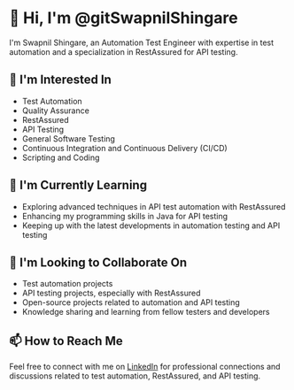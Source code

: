 # 👋 Hi, I'm @gitSwapnilShingare

I'm Swapnil Shingare, an Automation Test Engineer with expertise in test automation and a specialization in RestAssured for API testing.

## 👀 I'm Interested In
- Test Automation
- Quality Assurance
- RestAssured
- API Testing
- General Software Testing
- Continuous Integration and Continuous Delivery (CI/CD)
- Scripting and Coding

## 🌱 I'm Currently Learning
- Exploring advanced techniques in API test automation with RestAssured
- Enhancing my programming skills in Java for API testing
- Keeping up with the latest developments in automation testing and API testing

## 💞️ I'm Looking to Collaborate On
- Test automation projects
- API testing projects, especially with RestAssured
- Open-source projects related to automation and API testing
- Knowledge sharing and learning from fellow testers and developers

## 📫 How to Reach Me
Feel free to connect with me on [LinkedIn](https://www.linkedin.com/in/swapnilshingare/) for professional connections and discussions related to test automation, RestAssured, and API testing.

<!---
gitSwapnilShingare/gitSwapnilShingare is a ✨ special ✨ repository because its `README.md` (this file) appears on your GitHub profile.
You can click the Preview link to take a look at your changes.
-->
